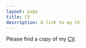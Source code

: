 ```yaml
---
layout: page
title: CV
description: A link to my CV
---
```


<p>Please find a copy of my <a href="http://jeonghyunkim.com/Kim_CV.pdf" target="_blank">CV</a>.</p>

<script src=" http://gist-it.appspot.com/https://github.com/jeonghkim/jeonghkim.github.io/blob/master/Kim_CV.pdf"></script>
